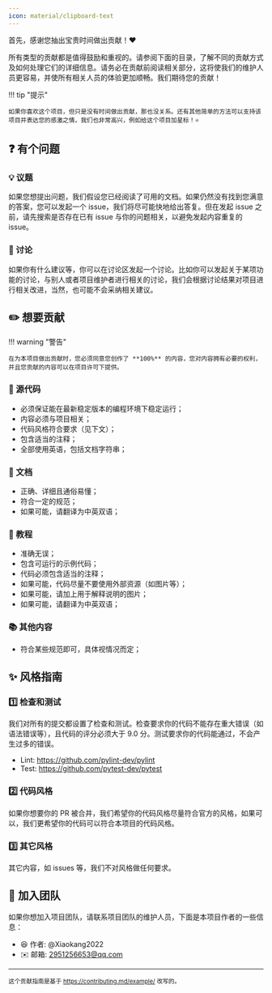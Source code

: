 ```yaml
---
icon: material/clipboard-text
---
```


首先，感谢您抽出宝贵时间做出贡献！❤️

所有类型的贡献都是值得鼓励和重视的。请参阅下面的目录，了解不同的贡献方式及如何处理它们的详细信息。请务必在贡献前阅读相关部分，这将使我们的维护人员更容易，并使所有相关人员的体验更加顺畅。我们期待您的贡献！

!!! tip "提示"

    如果你喜欢这个项目，但只是没有时间做出贡献，那也没关系。还有其他简单的方法可以支持该项目并表达您的感激之情，我们也非常高兴，例如给这个项目加星标！⭐

## ❓ 有个问题

### 💡 议题

如果您想提出问题，我们假设您已经阅读了可用的文档。如果仍然没有找到您满意的答案，您可以发起一个 issue，我们将尽可能快地给出答复。但在发起 issue 之前，请先搜索是否存在已有 issue 与你的问题相关，以避免发起内容重复的 issue。

### 💬 讨论

如果你有什么建议等，你可以在讨论区发起一个讨论。比如你可以发起关于某项功能的讨论，与别人或者项目维护者进行相关的讨论，我们会根据讨论结果对项目进行相关改进，当然，也可能不会采纳相关建议。

## ✏️ 想要贡献

!!! warning "警告"

    在为本项目做出贡献时，您必须同意您创作了 **100%** 的内容，您对内容拥有必要的权利，并且您贡献的内容可以在项目许可下提供。

### 📝 源代码

* 必须保证能在最新稳定版本的编程环境下稳定运行；
* 内容必须与项目相关；
* 代码风格符合要求（见下文）；
* 包含适当的注释；
* 全部使用英语，包括文档字符串；

### 📑 文档

* 正确、详细且通俗易懂；
* 符合一定的规范；
* 如果可能，请翻译为中英双语；

### 📖 教程

* 准确无误；
* 包含可运行的示例代码；
* 代码必须包含适当的注释；
* 如果可能，代码尽量不要使用外部资源（如图片等）；
* 如果可能，请加上用于解释说明的图片；
* 如果可能，请翻译为中英双语；

### 📚 其他内容

* 符合某些规范即可，具体视情况而定；

## ✨ 风格指南

### 1️⃣ 检查和测试

我们对所有的提交都设置了检查和测试。检查要求你的代码不能存在重大错误（如语法错误等），且代码的评分必须大于 9.0 分。测试要求你的代码能通过，不会产生过多的错误。

* Lint: <https://github.com/pylint-dev/pylint>
* Test: <https://github.com/pytest-dev/pytest>

### 2️⃣ 代码风格

如果你想要你的 PR 被合并，我们希望你的代码风格尽量符合官方的风格，如果可以，我们更希望你的代码可以符合本项目的代码风格。

### 3️⃣ 其它风格

其它内容，如 issues 等，我们不对风格做任何要求。

## 🤝 加入团队

如果你想加入项目团队，请联系项目团队的维护人员，下面是本项目作者的一些信息：

* 😆 作者: @Xiaokang2022
* ✉️ 邮箱: <2951256653@qq.com>

---

<small>这个贡献指南是基于 https://contributing.md/example/ 改写的。</small>
